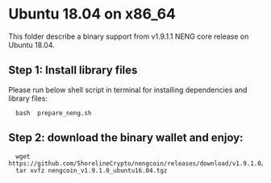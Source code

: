 # Ubuntu 18.04 on x86_64

This folder describe a binary support from v1.9.1.1 NENG core release on Ubuntu 18.04.

## Step 1: Install library files
Please run below shell script in terminal for installing dependencies and library files:
```
  bash  prepare_neng.sh
```

## Step 2: download the binary wallet and enjoy:
```
  wget https://github.com/ShorelineCrypto/nengcoin/releases/download/v1.9.1.0/nengcoin_v1.9.1.0_ubuntu16.04.tgz
  tar xvfz nengcoin_v1.9.1.0_ubuntu16.04.tgz
```
